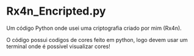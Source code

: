 # Rx4n_Encripted.py
Um código Python onde usei uma criptografia criado por mim (Rx4n).

O código possui codigos de cores feito em python, logo devem usar um terminal onde é possivel visualizar cores!
